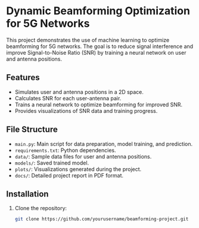 # Dynamic Beamforming Optimization for 5G Networks

This project demonstrates the use of machine learning to optimize beamforming for 5G networks. The goal is to reduce signal interference and improve Signal-to-Noise Ratio (SNR) by training a neural network on user and antenna positions.

## Features
- Simulates user and antenna positions in a 2D space.
- Calculates SNR for each user-antenna pair.
- Trains a neural network to optimize beamforming for improved SNR.
- Provides visualizations of SNR data and training progress.

## File Structure
- `main.py`: Main script for data preparation, model training, and prediction.
- `requirements.txt`: Python dependencies.
- `data/`: Sample data files for user and antenna positions.
- `models/`: Saved trained model.
- `plots/`: Visualizations generated during the project.
- `docs/`: Detailed project report in PDF format.

## Installation
1. Clone the repository:
   ```bash
   git clone https://github.com/yourusername/beamforming-project.git
